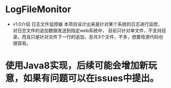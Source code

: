 # LogFileMonitor
- v1.0介绍
    日志文件监控器
    本项目设计出来是针对某个系统的日志进行监控，对日志文件的追加数据发送到指定web系统中，
    目前只针对单文件，不支持目录，而且只是针对文件下一行的追加，总共3个文件，不多，想要改源代码也很容易。
# 使用Java8实现，后续可能会增加新玩意，如果有问题可以在issues中提出。
